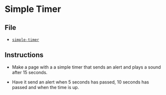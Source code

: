 # Simple Timer

## File

* [`simple-timer`](Unsolved/simple-timer.html)

## Instructions

* Make a page with a a simple timer that sends an alert and plays a sound after 15 seconds.

* Have it send an alert when 5 seconds has passed, 10 seconds has passed and when the time is up.


